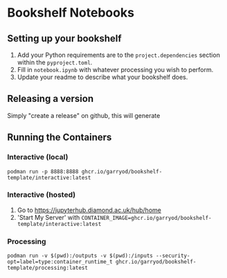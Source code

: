 # Bookshelf Notebooks

## Setting up your bookshelf

1. Add your Python requirements are to the `project.dependencies` section within the `pyproject.toml`.
2. Fill in `notebook.ipynb` with whatever processing you wish to perform.
3. Update your readme to describe what your bookshelf does.

## Releasing a version

Simply "create a release" on github, this will generate 

## Running the Containers

### Interactive (local)

```
podman run -p 8888:8888 ghcr.io/garryod/bookshelf-template/interactive:latest
```

### Interactive (hosted)

1.  Go to https://jupyterhub.diamond.ac.uk/hub/home
2.  'Start My Server' with `CONTAINER_IMAGE=ghcr.io/garryod/bookshelf-template/interactive:latest`

### Processing

```
podman run -v $(pwd):/outputs -v $(pwd):/inputs --security-opt=label=type:container_runtime_t ghcr.io/garryod/bookshelf-template/processing:latest
```
